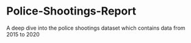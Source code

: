 # Police-Shootings-Report
A deep dive into the police shootings dataset which contains data from 2015 to 2020

